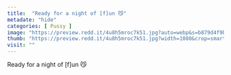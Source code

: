 ```yaml
---
title:  "Ready for a night of [f]un 😼"
metadate: "hide"
categories: [ Pussy ]
image: "https://preview.redd.it/4u8h5mroc7k51.jpg?auto=webp&s=b879d4f9bee36787d343f4e2656efd8a0cb4ba94"
thumb: "https://preview.redd.it/4u8h5mroc7k51.jpg?width=1080&crop=smart&auto=webp&s=4ae6220f4ab581e5152deed568cf375e3a4e8b9e"
visit: ""
---
```

Ready for a night of [f]un 😼

